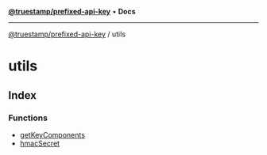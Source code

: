 [**@truestamp/prefixed-api-key**](../README.md) • **Docs**

***

[@truestamp/prefixed-api-key](../modules.md) / utils

# utils

## Index

### Functions

- [getKeyComponents](functions/getKeyComponents.md)
- [hmacSecret](functions/hmacSecret.md)
